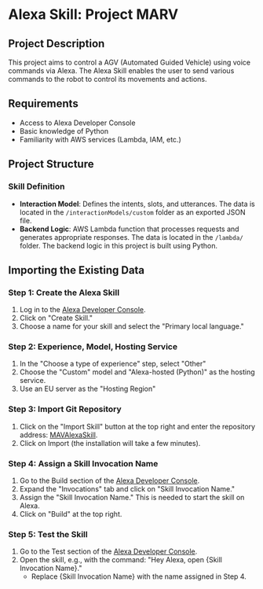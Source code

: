 # Alexa Skill: Project MARV

## Project Description
This project aims to control a AGV (Automated Guided Vehicle) using voice commands via Alexa. The Alexa Skill enables the user to send various commands to the robot to control its movements and actions.

## Requirements
- Access to Alexa Developer Console
- Basic knowledge of Python
- Familiarity with AWS services (Lambda, IAM, etc.)

## Project Structure
### Skill Definition
- **Interaction Model**: Defines the intents, slots, and utterances. The data is located in the `/interactionModels/custom` folder as an exported JSON file.
- **Backend Logic**: AWS Lambda function that processes requests and generates appropriate responses. The data is located in the `/lambda/` folder. The backend logic in this project is built using Python.

## Importing the Existing Data
### Step 1: Create the Alexa Skill
1. Log in to the [Alexa Developer Console](https://developer.amazon.com/alexa/console/ask).
2. Click on "Create Skill."
3. Choose a name for your skill and select the "Primary local language."

### Step 2: Experience, Model, Hosting Service
1. In the "Choose a type of experience" step, select "Other"
2. Choose the "Custom" model and "Alexa-hosted (Python)" as the hosting service.
3. Use an EU server as the "Hosting Region"

### Step 3: Import Git Repository
1. Click on the "Import Skill" button at the top right and enter the repository address: [MAVAlexaSkill](https://github.com/mgurdzel/MAVAlexaSkill).
2. Click on Import (the installation will take a few minutes).

### Step 4: Assign a Skill Invocation Name
1. Go to the Build section of the [Alexa Developer Console](https://developer.amazon.com/alexa/console/ask).
2. Expand the "Invocations" tab and click on "Skill Invocation Name."
3. Assign the "Skill Invocation Name." This is needed to start the skill on Alexa.
4. Click on "Build" at the top right.

### Step 5: Test the Skill
1. Go to the Test section of the [Alexa Developer Console](https://developer.amazon.com/alexa/console/ask).
2. Open the skill, e.g., with the command: "Hey Alexa, open {Skill Invocation Name}."
   - Replace {Skill Invocation Name} with the name assigned in Step 4.
